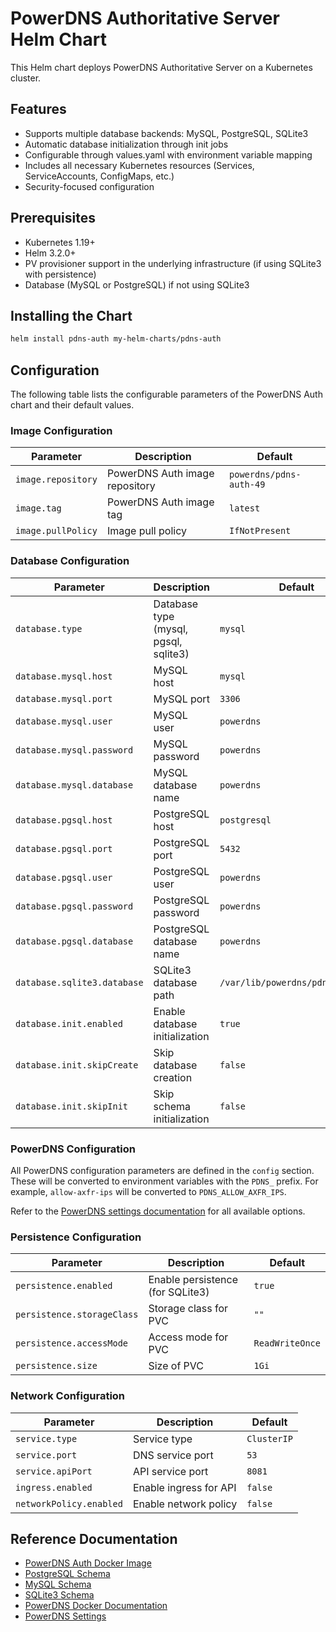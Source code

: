 # PowerDNS Authoritative Server Helm Chart

This Helm chart deploys PowerDNS Authoritative Server on a Kubernetes cluster.

## Features

- Supports multiple database backends: MySQL, PostgreSQL, SQLite3
- Automatic database initialization through init jobs
- Configurable through values.yaml with environment variable mapping
- Includes all necessary Kubernetes resources (Services, ServiceAccounts, ConfigMaps, etc.)
- Security-focused configuration

## Prerequisites

- Kubernetes 1.19+
- Helm 3.2.0+
- PV provisioner support in the underlying infrastructure (if using SQLite3 with persistence)
- Database (MySQL or PostgreSQL) if not using SQLite3

## Installing the Chart

```bash
helm install pdns-auth my-helm-charts/pdns-auth
```

## Configuration

The following table lists the configurable parameters of the PowerDNS Auth chart and their default values.

### Image Configuration

| Parameter | Description | Default |
|-----------|-------------|---------|
| `image.repository` | PowerDNS Auth image repository | `powerdns/pdns-auth-49` |
| `image.tag` | PowerDNS Auth image tag | `latest` |
| `image.pullPolicy` | Image pull policy | `IfNotPresent` |

### Database Configuration

| Parameter | Description | Default |
|-----------|-------------|---------|
| `database.type` | Database type (mysql, pgsql, sqlite3) | `mysql` |
| `database.mysql.host` | MySQL host | `mysql` |
| `database.mysql.port` | MySQL port | `3306` |
| `database.mysql.user` | MySQL user | `powerdns` |
| `database.mysql.password` | MySQL password | `powerdns` |
| `database.mysql.database` | MySQL database name | `powerdns` |
| `database.pgsql.host` | PostgreSQL host | `postgresql` |
| `database.pgsql.port` | PostgreSQL port | `5432` |
| `database.pgsql.user` | PostgreSQL user | `powerdns` |
| `database.pgsql.password` | PostgreSQL password | `powerdns` |
| `database.pgsql.database` | PostgreSQL database name | `powerdns` |
| `database.sqlite3.database` | SQLite3 database path | `/var/lib/powerdns/pdns.sqlite3` |
| `database.init.enabled` | Enable database initialization | `true` |
| `database.init.skipCreate` | Skip database creation | `false` |
| `database.init.skipInit` | Skip schema initialization | `false` |

### PowerDNS Configuration

All PowerDNS configuration parameters are defined in the `config` section. These will be converted to environment variables with the `PDNS_` prefix. For example, `allow-axfr-ips` will be converted to `PDNS_ALLOW_AXFR_IPS`.

Refer to the [PowerDNS settings documentation](https://doc.powerdns.com/authoritative/settings.html) for all available options.

### Persistence Configuration

| Parameter | Description | Default |
|-----------|-------------|---------|
| `persistence.enabled` | Enable persistence (for SQLite3) | `true` |
| `persistence.storageClass` | Storage class for PVC | `""` |
| `persistence.accessMode` | Access mode for PVC | `ReadWriteOnce` |
| `persistence.size` | Size of PVC | `1Gi` |

### Network Configuration

| Parameter | Description | Default |
|-----------|-------------|---------|
| `service.type` | Service type | `ClusterIP` |
| `service.port` | DNS service port | `53` |
| `service.apiPort` | API service port | `8081` |
| `ingress.enabled` | Enable ingress for API | `false` |
| `networkPolicy.enabled` | Enable network policy | `false` |

## Reference Documentation

- [PowerDNS Auth Docker Image](https://hub.docker.com/r/powerdns/pdns-auth-49)
- [PostgreSQL Schema](https://github.com/PowerDNS/pdns/blob/master/modules/gpgsqlbackend/schema.pgsql.sql)
- [MySQL Schema](https://github.com/PowerDNS/pdns/blob/master/modules/gmysqlbackend/schema.mysql.sql)
- [SQLite3 Schema](https://github.com/PowerDNS/pdns/blob/master/modules/gsqlite3backend/schema.sqlite3.sql)
- [PowerDNS Docker Documentation](https://github.com/PowerDNS/pdns/blob/master/Docker-README.md)
- [PowerDNS Settings](https://doc.powerdns.com/authoritative/settings.html) 